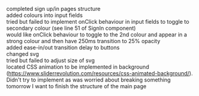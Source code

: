 completed sign up/in pages structure <br>
added colours into input fields <br>
tried but failed to implement onClick behaviour in input fields to toggle to secondary colour (see line 51 of SignIn component) <br>
would like onClick behaviour to toggle to the 2nd colour and appear in a strong colour and then have 250ms transition to 25% opacity <br>
added ease-in/out transition delay to buttons <br>
changed svg <br>
tried but failed to adjust size of svg <br>
located CSS animation to be implemented in background (https://www.sliderrevolution.com/resources/css-animated-background/). Didn't try to implement as was worried about breaking something <br>
tomorrow I want to finish the structure of the main page <br>

